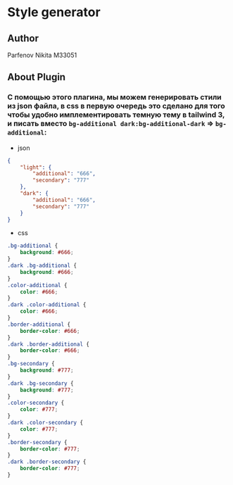 # Style generator

## Author

Parfenov Nikita M33051

## About Plugin

### С помощью этого плагина, мы можем генерировать стили из json файла, в css в первую очередь это сделано для того чтобы удобно имплементировать темную тему в tailwind 3, и писать вместо `bg-additional dark:bg-additional-dark` => `bg-additional`:

-   json

```json
{
    "light": {
        "additional": "666",
        "secondary": "777"
    },
    "dark": {
        "additional": "666",
        "secondary": "777"
    }
}
```

-   css

```css
.bg-additional {
    background: #666;
}
.dark .bg-additional {
    background: #666;
}
.color-additional {
    color: #666;
}
.dark .color-additional {
    color: #666;
}
.border-additional {
    border-color: #666;
}
.dark .border-additional {
    border-color: #666;
}
.bg-secondary {
    background: #777;
}
.dark .bg-secondary {
    background: #777;
}
.color-secondary {
    color: #777;
}
.dark .color-secondary {
    color: #777;
}
.border-secondary {
    border-color: #777;
}
.dark .border-secondary {
    border-color: #777;
}
```
